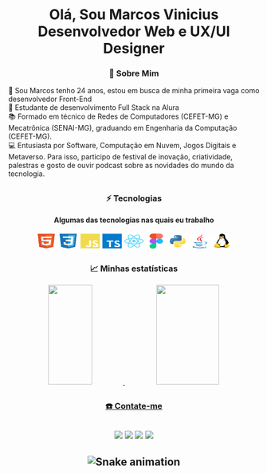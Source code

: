 <div>
<h1  align="center">Olá, Sou Marcos Vinicius </br> Desenvolvedor Web e UX/UI Designer</h1>

<h3 align="center">🐼 Sobre Mim</h3>

👋 Sou Marcos tenho 24 anos, estou em busca de minha primeira vaga como desenvolvedor Front-End</br>
🚀 Estudante de desenvolvimento Full Stack na Alura</br>
📚 Formado em técnico de Redes de Computadores (CEFET-MG) e Mecatrônica (SENAI-MG), graduando em Engenharia da Computação (CEFET-MG). </br>
💻 Entusiasta por Software, Computação em Nuvem, Jogos Digitais e Metaverso. Para isso, participo de festival de inovação, criatividade, palestras e gosto de ouvir podcast sobre as novidades do mundo da tecnologia. 
</div>
<h2></h2>


<div align="center" style="display: inline_block">
  <h3>⚡ Tecnologias</h3>
  <h4>Algumas das tecnologias nas quais eu trabalho</h4>
  <img align="center" alt="Marvin-HTML" height="30" width="40" src="https://raw.githubusercontent.com/devicons/devicon/master/icons/html5/html5-original.svg">
  <img align="center" alt="Marvin-CSS" height="30" width="40" src="https://raw.githubusercontent.com/devicons/devicon/master/icons/css3/css3-original.svg">
  <img align="center" alt="Marvin-Js" height="30" width="40" src="https://raw.githubusercontent.com/devicons/devicon/master/icons/javascript/javascript-plain.svg">
  <img align="center" alt="Marvin-Ts" height="30" width="40" src="https://raw.githubusercontent.com/devicons/devicon/master/icons/typescript/typescript-plain.svg">
  <img align="center" alt="Marvin-React" height="30" width="40" src="https://raw.githubusercontent.com/devicons/devicon/master/icons/react/react-original.svg">
  <img align="center" alt="Marvin-React" height="30" width="40" src="https://github.com/devicons/devicon/blob/master/icons/figma/figma-original.svg">
  <img align="center" alt="Marvin-Python" height="30" width="40" src="https://raw.githubusercontent.com/devicons/devicon/master/icons/python/python-original.svg">
  <img align="center" alt="Marvin-Csharp" height="30" width="40" src="https://github.com/devicons/devicon/blob/master/icons/java/java-original.svg">
  <img align="center" alt="Marvin-Csharp" height="30" width="40" src="https://github.com/devicons/devicon/blob/master/icons/linux/linux-original.svg">
</div>
<h2></h2>


<div align="center" color="">
  <h3>📈 Minhas estatísticas</h3>
  <a href="https://github.com/MarVinReisSantos">
  <img width="42%" height="200em" src="https://github-readme-stats.vercel.app/api?username=MarVinReisSantos&show_icons=true&theme=tokyonight&include_all_commits=true&count_private=true"/>
  <img width="50%" height="200em" src="https://github-readme-stats.vercel.app/api/top-langs/?username=MarVinReisSantos&layout=compact&langs_count=7&theme=tokyonight"/>
</div>
<h2></h2>

<div align="center"> 
  <h3>☎️ Contate-me</h3>
  <h2>
  <a href="https://t.me/marcos_vinicius_reis_santos" target="_blank"><img src="https://img.shields.io/badge/Telegram-2CA5E0?style=for-the-badge&logo=telegram&logoColor=white" target="_blank"></a>
<a href="https://wa.me/55031999512543" target="_blank"><img src="https://img.shields.io/badge/WhatsApp-25D366?style=for-the-badge&logo=whatsapp&logoColor=white" target="_blank"></a>
  <a href = "mailto:marcos.vinicius.reis.santos.98@gmail.com"><img src="https://img.shields.io/badge/Gmail-D14836?style=for-the-badge&logo=gmail&logoColor=white" target="_blank"></a>
  <a href="https://www.linkedin.com/in/marcos-vinicius-reis-santos" target="_blank"><img src="https://img.shields.io/badge/-LinkedIn-%230077B5?style=for-the-badge&logo=linkedin&logoColor=white" target="_blank"></a>
  <h2/>
    

  ![Snake animation](https://github.com/MarVinReisSantos/MarVinReisSantos/blob/output/github-contribution-grid-snake.svg)
</div>

